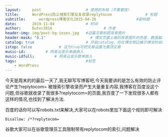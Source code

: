 ```yaml
---
layout:     post   				    # 使用的布局（不需要改）
title:      WordPress防止搜索引擎反复收录replytocom 				# 标题 
subtitle:      wordpress博客优化2015-04-26                  #副标题
date:       2019-11-04 				# 时间
author:     Duter2016 						# 作者
header-img: img/post-bg-ioses.jpg 	#这篇文章标题背景图片
header-mask: "0.1"                    # 博文页面上端的背景图片的亮度，数值越大越黑暗
catalog: true 						# 开启catalog，将在博文侧边展示博文的结构
istop: false            # 设为true可把文章设置为置顶文章
music-id:         # 网易云音乐单曲嵌入
music-idfull:         # 网易云音乐歌单嵌入
tags:								#标签
    - WordPress
---
```


今天是周末的的最后一天了,我无聊写写博客吧,今天我要讲的是怎么有效的防止评论产生?replytocom= 被搜索引擎收录而产生大量重复内容,我博客在百度没这个问题,但谷歌就收录了我很多?replytocom=的页面,我百度了一下发现很多人都有这样的情况,也找到了解决方法.

百度的话你可以写robots.txt来解决,大家可以在robots里加下面这个规则即可解决

`Disallow: /*?replytocom=`

谷歌大家可以在谷歌管理员工具限制带有replytocom的索引,问题解决
